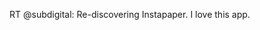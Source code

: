 <!--
id: 1472520779
link: http://kevinisom.info/post/1472520779/rt-subdigital-re-discovering-instapaper-i-love
slug: rt-subdigital-re-discovering-instapaper-i-love
date: Thu Nov 04 2010 08:44:56 GMT+1300 (NZDT)
raw: {"blog_name":"kevinisom","id":1472520779,"post_url":"http://kevinisom.info/post/1472520779/rt-subdigital-re-discovering-instapaper-i-love","slug":"rt-subdigital-re-discovering-instapaper-i-love","type":"text","date":"2010-11-03 19:44:56 GMT","timestamp":1288813496,"state":"published","format":"html","reblog_key":"zqSHxaY7","tags":[],"short_url":"http://tmblr.co/Zw68Yy1NnE9B","highlighted":[],"feed_item":"http://twitter.com/kev_nz/statuses/29534716394","from_feed_id":"650289","note_count":0,"title":null,"body":"<p>RT @subdigital: Re-discovering Instapaper. I love this app.</p>"}
publish: 2010-11-04
tags: 
title: null
-->


RT @subdigital: Re-discovering Instapaper. I love this app.



